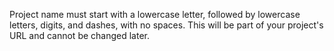 Project name must start with a lowercase letter, followed by lowercase letters, digits, and dashes, with no spaces. This will be part of your project's URL and cannot be changed later.